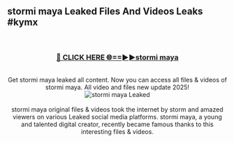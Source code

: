 ## stormi maya Leaked Files And Videos Leaks #kymx
<br>
<div align="center">
<h3><a href="https://watchclip.my.id/stormi maya" rel="nofollow">🔴 CLICK HERE 🌐==►►stormi maya</a></h3>
<br>
Get stormi maya leaked all content. Now you can access all files & videos of stormi maya. All video and files new update 2025!
<br>
<a href="https://watchclip.my.id/stormi maya" rel="nofollow" data-target="animated-image.originalLink"><img src="https://i.ibb.co.com/WyWwxjT/player-gif2.gif" alt="stormi maya Leaked" style="max-width: 100%; display: inline-block;" data-target="animated-image.originalImage"></a>
<br><br>
stormi maya original files & videos took the internet by storm and amazed viewers on various Leaked social media platforms. stormi maya, a young and talented digital creator, recently became famous thanks to this interesting files & videos.
</div>
<br>